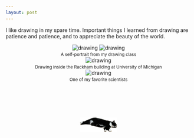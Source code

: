 ```yaml
---
layout: post
---
```


I like drawing in my spare time. 
Important things I learned from drawing are patience and patience, and to appreciate the beauty of the world. 

<center><img src="selfportrait-0.png" alt="drawing" style="max-width: 45%;"> <img src="selfportrait-1.png" alt="drawing" style="max-width: 45%;"><br><small>A self-portrait from my drawing class</small></center>

<center><img src="drawing2024-inside.png" alt="drawing" style="max-width: 40%;"><br><small>Drawing inside the Rackham building at University of Michigan</small></center>

<center><img src="drawing2017-e.jpg" alt="drawing" style="max-width: 40%;"><br><small>One of my favorite scientists</small></center>

<div style="height: 1in;"></div>
<center><img src="xiaohei.png" alt="..." width="100"></center>
